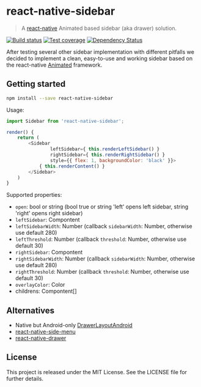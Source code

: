 # react-native-sidebar

> A [react-native](https://facebook.github.io/react-native/) Animated based sidebar (aka drawer) solution.

[![Build status][travis-image]][travis-url] [![Test coverage][coveralls-image]][coveralls-url] [![Dependency Status][dependency-image]][dependency-url]

After testing several other sidebar implementation with different pitfalls
we decided to implement a clean, easy-to-use and working sidebar based on the
react-native [Animated](https://facebook.github.io/react-native/docs/animated.html) framework.

## Getting started

```bash
npm install --save react-native-sidebar
```

Usage:

```js
import Sidebar from 'react-native-sidebar';

render() {
	return (
		<Sidebar
				leftSidebar={ this.renderLeftSidebar() }
				rightSidebar={ this.renderRightSidebar() }
				style={{ flex: 1, backgroundColor: 'black' }}>
			{ this.renderContent() }
		</Sidebar>
	)
}
```

Supported properties:

* `open`: bool or string (bool true or string 'left' opens left sidebar, string 'right' opens right sidebar)
* `leftSidebar`: Compontent
* `leftSidebarWidth`: Number (callback `sidebarWidth`: Number, otherwise use default 280)
* `leftThreshold`: Number (callback `threshold`: Number, otherwise use default 30)
* `rightSidebar`: Compontent
* `rightSidebarWidth`: Number (callback `sidebarWidth`: Number, otherwise use default 280)
* `rightThreshold`: Number (callback `threshold`: Number, otherwise use default 30)
* `overlayColor`: Color
* childrens: Compontent[]

## Alternatives

* Native but Android-only [DrawerLayoutAndroid](https://facebook.github.io/react-native/docs/drawerlayoutandroid.html)
* [react-native-side-menu](https://github.com/react-native-fellowship/react-native-side-menu)
* [react-native-drawer](https://github.com/root-two/react-native-drawer)

## License

This project is released under the MIT License.
See the LICENSE file for further details.

[travis-image]: https://img.shields.io/travis/bringnow/react-native-autopilot/master.svg?style=flat-square
[travis-url]: https://travis-ci.org/bringnow/react-native-autopilot
[coveralls-image]: https://img.shields.io/coveralls/bringnow/react-native-autopilot/master.svg?style=flat-square
[coveralls-url]: https://coveralls.io/r/bringnow/react-native-autopilot
[dependency-image]: http://img.shields.io/david/bringnow/react-native-autopilot.svg?style=flat-square
[dependency-url]: https://david-dm.org/bringnow/react-native-autopilot
